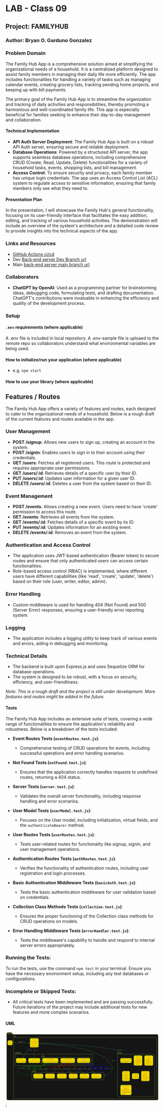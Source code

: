 # LAB - Class 09

## Project: FAMILYHUB

### Author: Bryan O. Garduno Gonzalez


### Problem Domain

The Family Hub App is a comprehensive solution aimed at simplifying the organizational needs of a household. It is a centralized platform designed to assist family members in managing their daily life more efficiently. The app includes functionalities for handling a variety of tasks such as managing calendar events, creating grocery lists, tracking pending home projects, and keeping up with bill payments. 

The primary goal of the Family Hub App is to streamline the organization and tracking of daily activities and responsibilities, thereby promoting a harmonious and well-coordinated family life. This app is especially beneficial for families seeking to enhance their day-to-day management and collaboration.

#### Technical Implementation
- **API Auth Server Deployment**: The Family Hub App is built on a robust API Auth server, ensuring secure and reliable deployment.
- **Database Operations**: Powered by a structured API server, the app supports seamless database operations, including comprehensive CRUD (Create, Read, Update, Delete) functionalities for a variety of household tasks, events, shopping lists, and bill management.
- **Access Control**: To ensure security and privacy, each family member has unique login credentials. The app uses an Access Control List (ACL) system to regulate access to sensitive information, ensuring that family members only see what they need to.

#### Presentation Plan
In the presentation, I will showcase the Family Hub's general functionality, focusing on its user-friendly interface that facilitates the easy addition, editing, and tracking of various household activities. The demonstration will include an overview of the system's architecture and a detailed code review to provide insights into the technical aspects of the app.



### Links and Resources

- [GitHub Actions ci/cd](https://github.com/brosmar18/familyHub/actions) 
- Dev [Back-end server Dev Branch url]()
- Main [back-end server main branch url]()


### Collaborators



- **ChatGPT by OpenAI**: Used as a programming partner for brainstorming ideas, debugging code, formulating tests, and drafting documentation. ChatGPT's contributions were invaluable in enhancing the efficiency and quality of the development process.


### Setup

#### `.env` requirements (where applicable)


A .env file is included in local repository. A .env-sample file is uploaed to the remote repo so collaborators understand what environmental variables are being used. 

#### How to initialize/run your application (where applicable)

- e.g. `npm start`

#### How to use your library (where applicable)

## Features / Routes

The Family Hub App offers a variety of features and routes, each designed to cater to the organizational needs of a household. Below is a rough draft of the current features and routes available in the app. 

### User Management
- **POST /signup**: Allows new users to sign up, creating an account in the system.
- **POST /signin**: Enables users to sign in to their account using their credentials.
- **GET /users**: Fetches all registered users. This route is protected and requires appropriate user permissions.
- **GET /users/:id**: Retrieves details of a specific user by their ID.
- **PUT /users/:id**: Updates user information for a given user ID.
- **DELETE /users/:id**: Deletes a user from the system based on their ID.

### Event Management
- **POST /events**: Allows creating a new event. Users need to have 'create' permission to access this route.
- **GET /events**: Retrieves all events from the system.
- **GET /events/:id**: Fetches details of a specific event by its ID.
- **PUT /events/:id**: Updates information for an existing event.
- **DELETE /events/:id**: Removes an event from the system.

### Authentication and Access Control
- The application uses JWT-based authentication (Bearer token) to secure routes and ensure that only authenticated users can access certain functionalities.
- Role-based access control (RBAC) is implemented, where different users have different capabilities (like 'read', 'create', 'update', 'delete') based on their role (user, writer, editor, admin).

### Error Handling
- Custom middleware is used for handling 404 (Not Found) and 500 (Server Error) responses, ensuring a user-friendly error reporting system.

### Logging
- The application includes a logging utility to keep track of various events and errors, aiding in debugging and monitoring.

### Technical Details
- The backend is built upon Express.js and uses Sequelize ORM for database operations.
- The system is designed to be robust, with a focus on security, efficiency, and user-friendliness.

*Note: This is a rough draft and the project is still under development. More features and routes might be added in the future.*



#### Tests

The Family Hub App includes an extensive suite of tests, covering a wide range of functionalities to ensure the application's reliability and robustness. Below is a breakdown of the tests included:

- **Event Routes Tests (`eventRoutes.test.js`)**:
  - Comprehensive testing of CRUD operations for events, including successful operations and error handling scenarios.

- **Not Found Tests (`notFound.test.js`)**:
  - Ensures that the application correctly handles requests to undefined routes, returning a 404 status.

- **Server Tests (`server.test.js`)**:
  - Validates the overall server functionality, including response handling and error scenarios.

- **User Model Tests (`userModel.test.js`)**:
  - Focuses on the User model, including initialization, virtual fields, and the `authenticateBearer` method.

- **User Routes Tests (`userRoutes.test.js`)**:
  - Tests user-related routes for functionality like signup, signin, and user management operations.

- **Authentication Routes Tests (`authRoutes.test.js`)**:
  - Verifies the functionality of authentication routes, including user registration and login processes.

- **Basic Authentication Middleware Tests (`basicAuth.test.js`)**:
  - Tests the basic authentication middleware for user validation based on credentials.

- **Collection Class Methods Tests (`collection.test.js`)**:
  - Ensures the proper functioning of the Collection class methods for CRUD operations on models.

- **Error Handling Middleware Tests (`errorHandler.test.js`)**:
  - Tests the middleware's capability to handle and respond to internal server errors appropriately.

### Running the Tests:
To run the tests, use the command `npm test` in your terminal. Ensure you have the necessary environment setup, including any test databases or configurations.

### Incomplete or Skipped Tests:
- All critical tests have been implemented and are passing successfully. Future iterations of the project may include additional tests for new features and more complex scenarios.



#### UML


![FamilyHub UML](assets/familyHubUML.png);
